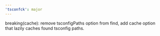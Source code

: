 ```yaml
---
'tsconfck': major
---
```


breaking(cache): remove tsconfigPaths option from find, add cache option that lazily caches found tsconfig paths.

